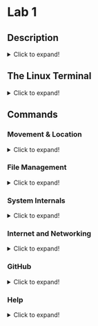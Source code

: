 # Lab 1
## Description
<details>
  <summary>Click to expand!</summary>
  
**Lab 1:** The purpose of Lab 1 is to familiarize oneself with common terminal commands for Linux-based systems. Roughly based on the following list of commands.
![image](https://user-images.githubusercontent.com/43688127/159589275-6f8833fc-fec4-4c1e-b83e-55be10f40290.png)
</details>

## The Linux Terminal
<details>
  <summary>Click to expand!</summary>
  
The Linux terminal (or Linux command line) is a textual representation of your basic computer file system. The entire computer could be controlled using text     commands sent through the terminal. **Commands** are small phrases, words, or characters that can be entered into the terminal to perform a specific action like moving files, changing directories, or deleting folders. Anything that isn't a part of the command is called an **argument** and serves as a modifier to the original command.  <br>

There are plenty of terminal tutorials on the internet. Here are a couple:  <br>
[opensource.com](https://opensource.com/article/21/8/linux-terminal#:~:text=The%20Linux%20terminal%20is%20a,the%20most%20efficient%20method%20available.)  <br>
[ubuntu.com](https://ubuntu.com/tutorials/command-line-for-beginners#1-overview)  <br>
[Ryans Tutorials](https://ryanstutorials.net/linuxtutorial/#structure)  <br>
</details>

## Commands
### Movement & Location
<details>
  <summary>Click to expand!</summary>
  
- `$ ls`  <br>
    <details>
      <summary>Click to expand!</summary>
  
    This command lists all of the files in your current directory. It's really useful since it can give a ton of other important information like file sizes, subdirectories, and hidden files.  <br>
    ![image](https://user-images.githubusercontent.com/43688127/159590129-17818d4a-dbb2-4422-8c57-ec7067b22725.png)  <br>
    This command can be modified with the following arguments for some cool and useful outputs:  <br>
    1. `$ ls -a` lists all files including hidden files  <br>
    2. `$ ls -F` lists files while including file types by putting different characters after the filename ('/' for directories and '\*' for executables)  <br>
    3. `$ ls -l` lists files vertically and includes important information in each column (starting from left to right)  <br>
    &nbsp;&nbsp;&nbsp;&nbsp;- **First column** gives file type and permissions  <br>
    &nbsp;&nbsp;&nbsp;&nbsp;- **Second column** gives the number of links to a file  <br>
    &nbsp;&nbsp;&nbsp;&nbsp;- **Third column** gives the name of the user who owns the file  <br>
    &nbsp;&nbsp;&nbsp;&nbsp;- **Fourth column** gives the name of the Unix group of users who own the file  <br>
    &nbsp;&nbsp;&nbsp;&nbsp;- **Fifth column** gives the size of the file in bytes  <br>
    &nbsp;&nbsp;&nbsp;&nbsp;- **Sixth column - Eigth column** give the month, day, and year or time respectively of when the file was last edited  <br>
    &nbsp;&nbsp;&nbsp;&nbsp;- **Ninth column** gives the name of the file  <br>
    4. `$ ls -R` gives a recursive listing of the directory (lists stuff in subdirectories)  <br>
    5. `$ ls -t` lists files using the time they were last edited (newest first)  <br>
    6. `$ ls -r` lists files in the reverse order that they would originally be listed in  <br>
    </details>
  
- `$ cd`  <br>
    <details>
      <summary>Click to expand!</summary>
      
    This command lets you travel into or out of directories depending on the argument that you specify. It's basically your tool to move around in the Linux terminal. Usually, you would use this after using `$ ls` to locate a specific directory. In the below example, I used `$ ls` to find the asm directory and then used the `$ cd` command to travel inside the asm directory.  <br>
![image](https://user-images.githubusercontent.com/43688127/159594750-f34f81ee-90f2-4495-bc4d-1b5f7fff227d.png)  <br>
This command can be modified with the following arguments to change where you end up:  <br>
    1. `$ cd directory_name` places you inside the directory you specified in 'directory_name' (must be within the current directory).   <br>
        *Note: Linux is case-sensitive!*  <br>
    2. `$ cd /new/file_path/directory` places you inside the directory you specified in the filepath '/new/file_path/directory'. This allows you to travel to a directory that isn't directly located in your current directory, and the filepath specified is known as an **absolute or full path**  <br>
    2. `$ cd..` moves you one directory back  <br>
    3. `$ cd` takes you straight to the home folder  <br>
    4. `$ cd -` takes you to your previous directory  <br>
    </details>
  
- `$ pwd`  <br>
    <details>
      <summary>Click to expand!</summary>
      
    This command tells you where you are in the system. It outputs your current absolute path.  <br>
    ![image](https://user-images.githubusercontent.com/43688127/159595125-fbb9ad85-ea1b-49ba-814f-93b75f2089a3.png)  <br>
    </details>
  
- `$ locate`  <br>
    <details>
      <summary>Click to expand!</summary>
      
    </details>
  
- `$ find`  <br>
    <details>
      <summary>Click to expand!</summary>
      
    </details>
</details>

### File Management
<details>
  <summary>Click to expand!</summary>

- `$ cp`
    <details>
      <summary>Click to expand!</summary>
      
    </details>
  
- `$ mv`
    <details>
      <summary>Click to expand!</summary>
      
    </details>
  
- `$ rm`
    <details>
      <summary>Click to expand!</summary>
      
    </details>
  
- `$ cat`
    <details>
      <summary>Click to expand!</summary>
      
    </details>
  
- `$ nano`
    <details>
      <summary>Click to expand!</summary>
      
    </details>
  
- `$ mkdir`
    <details>
      <summary>Click to expand!</summary>
      
    </details>
  
- `$ rmdir`
    <details>
      <summary>Click to expand!</summary>
      
    </details>
  
- `$ chmod`
    <details>
      <summary>Click to expand!</summary>
      
    </details>
  
- `$ wget`
    <details>
      <summary>Click to expand!</summary>
      
    </details>
</details>

### System Internals
<details>
  <summary>Click to expand!</summary>

- `$ df`
    <details>
      <summary>Click to expand!</summary>
      
    </details>
  
- `$ hostname`
    <details>
      <summary>Click to expand!</summary>
      
    </details>
  
- `$ env`
    <details>
      <summary>Click to expand!</summary>
      
    </details>
  
- `$ ps`
    <details>
      <summary>Click to expand!</summary>
      
    </details>
  
- `$ uname`
    <details>
      <summary>Click to expand!</summary>
      
    </details>
</details>

### Internet and Networking
<details>
  <summary>Click to expand!</summary>

- `& ifconfig`
    <details>
      <summary>Click to expand!</summary>
      
    </details>
  
- `& ping`
    <details>
      <summary>Click to expand!</summary>
      
    </details>
  
- `& netstat`
    <details>
      <summary>Click to expand!</summary>
      
    </details>
</details>

### GitHub
<details>
  <summary>Click to expand!</summary>

- `$ git clone`
    <details>
      <summary>Click to expand!</summary>
      
    </details>
  
- `& git add`
    <details>
      <summary>Click to expand!</summary>
      
    </details>
  
- `& git commit`
    <details>
      <summary>Click to expand!</summary>
      
    </details>
  
- `& git push`
    <details>
      <summary>Click to expand!</summary>
      
    </details>
  
- `& git status`
    <details>
      <summary>Click to expand!</summary>
      
    </details>
</details>

### Help
<details>
  <summary>Click to expand!</summary>

- `$ man`
    <details>
      <summary>Click to expand!</summary>
      
    </details>
  
- `$ clear`
    <details>
      <summary>Click to expand!</summary>
      
    </details>
  
- `$ history`
    <details>
      <summary>Click to expand!</summary>
      
    </details>
  
- `$ kill`
    <details>
      <summary>Click to expand!</summary>
      
    </details>
</details>
